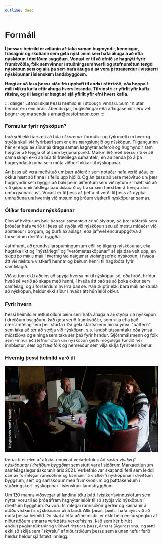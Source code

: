 ```yaml
---
outline: deep
---
```


# Formáli

**Í þessari heimild er ætlunin að taka saman hugmyndir, kenningar, frásagnir og skoðanir sem geta nýst þeim sem hafa áhuga á að efla nýsköpun í dreifðum byggðum. Vonast er til að efnið sé hagnýtt fyrir frumkvöðla, fólk sem vinnur í stuðningsumhverfi og stefnumótun tengd nýsköpun sem og alla þá sem hafa áhuga á að vera þátttakendur í vistkerfi nýsköpunar í íslenskum landsbyggðum.**

**Hægt er að lesa þessa síðu frá upphafi til enda í réttri röð, eða hoppa á milli ólíkra kafla eftir áhuga hvers lesanda. Til vinstri er yfirlit yfir kafla ritsins, og til hægri er hægt að sjá yfirlit yfir efni hvers kafla.**


::: danger Lifandi skjal
Þessi heimild er í stöðugri vinnslu. Sumir hlutar hennar eru enn hráir. Ábendingar, hugleiðingar eða athugasemdir eru vel þegnar og má senda á arnar@eastofmoon.com
:::

### Formúlur fyrir nýsköpun?

Það yrði ekki farsælt að búa nákvæmar formúlur og fyrirmæli um hvernig styðja skuli við fyrirbæri sem er eins margslungið og nýsköpun. Tilgangurinn hér er engu að síður að draga saman hagnýtar aðferðir og hugmyndir sem hægt er að leggja út af sem byrjunarpunkt. Markmiðið með þessu riti er að sama skapi ekki að búa til fræðilega samantekt, en að benda þó á þá hugmyndastrauma sem móta viðhorf okkar til nýsköpunar.

Án þess að vera meðvituð um þær aðferðir sem notaðar hafa verið áður, er okkur hætt að finna í sífellu upp hjólið. Og án þess að vera meðvituð um þær hugmyndir sem byggja að baki þeim aðferðum sem við nýtum er hætt við að við grípum einfaldlega þau tískuorð og frasa sem hæst ber á hverju sinni umhugsunarlaust. Vonast er til þess að þetta rit verði til þess að dýpka umræðuna um hvernig við mótum og þróum vistkerfi nýsköpunar saman.


### Ólíkar forsendur nýsköpunar

Einn af hvötunum baki þessari samantekt er sú ályktun, að þær aðferðir sem þróaðar hafa verið til þess að styðja við nýsköpun séu að mestu miðaðar við aðstæður í borgum, og þurfi að aðlaga, eða jafnvel enduruppgötva á forsendum dreifðra byggða.

Jafnframt, að grundvallarspurningum um eðli og tilgang nýsköpunar, eða hugtaka líkt og “nýstárlegt” og "verðmætasköpunar" sé sjaldan velt upp, en skipti þó miklu máli í hvernig við nálgumst viðfangsefnið nýsköpun, í hvaða átt við ræktum vistkerfi hennar og beitum henni til hagsbóta fyrir samfélagið.

Við ættum ekki aðeins að spyrja hversu mikil nýsköpun sé, eða hröð, heldur hvað sé verið að skapa með henni, í hvaða átt það sé að þoka okkur sem samfélag, og á forsendum hverra það sé. Það skiptir ekki bara máli að stuðla að nýsköpun, heldur ekki síður í hvaða átt hún leiði okkur.

### Fyrir hvern
Þessi heimild er ætluð öllum þeim sem hafa áhuga á að styðja við nýsköpun í dreifðum byggðum. Það geta verið frumkvöðlar, sem vilja efla það nærsamfélag sem þeir starfa í. Þá geta starfsmenn hinna ýmsu "battería" sem taka að sér að styðja við nýsköpun, s.s. landshlutasamtaka eða ýmsa miðstöðva og eininga sem taka sér það fyrir hendur. Stjórnmálamenn og fólk sem vinnur að stefnumótun um nýsköpun gætu mögulega fundið hér innblástur, sem og fræðifólk og nemendur sem vilja skilja fyrirbærið betur.

### Hvernig þessi heimild varð til
![Vistkerfavinnustofa á Rifi](/photos/vistkerfavinnustofa.jpeg)

Þetta rit er einn af afrakstrinum af verkefefninu *Að rækta vistkerfi nýsköpunar í dreifðum byggðum* sem stutt var af sjóðnum Markáætlun um samfélagslegar áskoranir árið 2021. Verkefnið var skapandi ferli sem leiddi saman formlegar rannsóknir og kannanir á vistkerfi nýsköpunar í dreifðum byggðum, sem og samsköpun með frumkvöðlum og þátttakendum í stuðningskerfi nýsköpunar í íslenskum landsbyggðum. 

Um 120 manns víðsvegar af landinu tóku þátt í vistkerfavinnustofum sem nýttar voru til að þróa áfram hagnýtar leiðir til að styðja við nýsköpun í dreifðum byggðum. Þá voru formlegar rannsóknir gerðar og kannanir á stöðu vistkerfis nýsköpunar úti á landi. Allir þessir þættir hafa nýst við að móta þessa heimild. Þó skal árétta að heimildin er ekki bein endurspeglun af niðurstöðum annarra verkþátta verkefnisins. Það sem hér birtist endurspeglar túlkanir og viðhorf ritstjóra þess, Arnars Sigurðssona, og ætti ekki að skilja sem "skýrslu" af niðurstöðum þesss sem á unan hefur farið heldur heldur sjálfstætt innlegg.